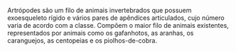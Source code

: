 Artrópodes são um filo de animais invertebrados que possuem exoesqueleto rígido e vários pares de apêndices articulados, cujo número varia de acordo com a classe. Compõem o maior filo de animais existentes, representados por animais como os gafanhotos, as aranhas, os caranguejos, as centopeias e os piolhos-de-cobra.